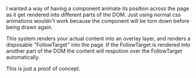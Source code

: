 I wanted a way of having a component animate its position across the page as it get rendered into different parts of the DOM.
Just using normal css animations wouldn't work because the component will be torn down before being drawn again.

This system renders your actual content into an overlay layer, and renders a disposable "FollowTarget" into the page.
If the FollowTarget is rendered into another part of the DOM the content will respotion over the FollowTarget automatically.

This is just a proof of concept.